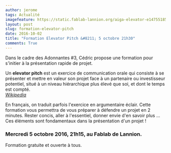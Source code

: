 ```yaml
---
author: jerome
tags: Actualité
imagefeature: https://static.fablab-lannion.org/aiga-elevator-e1475518529290.png
layout: post
slug: formation-elevator-pitch
date: 2016-10-02
title: "Formation Elevator Pitch &#8211; 5 octobre 21h30"
comments: True
---
```

Dans le cadre des Adonnantes #3, Cédric propose une formation pour s'initier à
la présentation rapide de projet.

Un **elevator pitch** est un exercice de communication orale qui consiste à se
présenter et mettre en valeur son projet face à un partenaire ou investisseur
potentiel, situé à un niveau hiérarchique plus élevé que soi, et dont le temps
est compté.  
[_Wikipedia_](https://fr.wikipedia.org/wiki/Elevator_pitch)

En français, on traduit parfois l'exercice en argumentaire éclair. Cette
formation vous permettra de vous préparer à défendre un projet en 2 minutes.
Rester concis, aller à l'essentiel, donner envie d'en savoir plus … Ces
éléments sont fondamentaux dans la présentation d'un projet !

### **Mercredi 5 octobre 2016, 21h15, au Fablab de Lannion.**

Formation gratuite et ouverte à tous.




